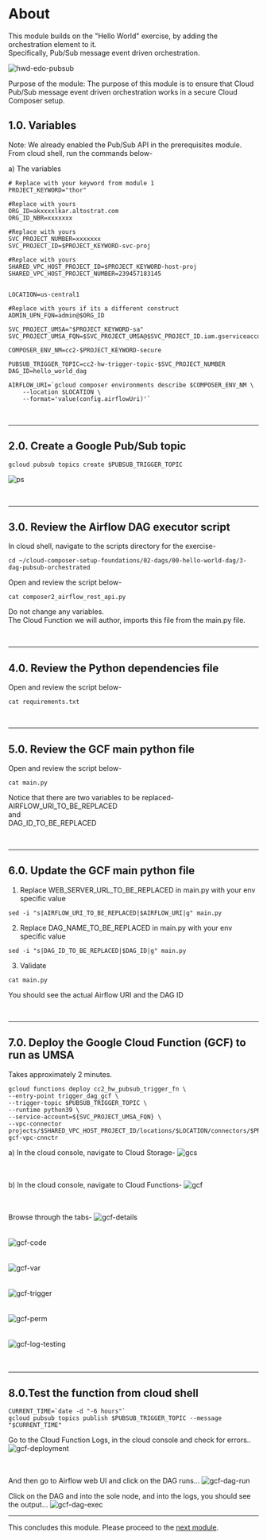 # About

This module builds on the "Hello World" exercise, by adding the orchestration element to it.<br>
Specifically, Pub/Sub message event driven orchestration.<br>

![hwd-edo-pubsub](../00-images/hwd-edo-pubsub.png)

Purpose of the module:
The purpose of this module is to ensure that Cloud Pub/Sub message event driven orchestration works in a secure Cloud Composer setup.



## 1.0. Variables

Note: We already enabled the Pub/Sub API in the prerequisites module. <br>
From cloud shell, run the commands below-

a) The variables
```
# Replace with your keyword from module 1
PROJECT_KEYWORD="thor"  

#Replace with yours
ORG_ID=akxxxxlkar.altostrat.com                             
ORG_ID_NBR=xxxxxxx                                      

#Replace with yours
SVC_PROJECT_NUMBER=xxxxxxx                              
SVC_PROJECT_ID=$PROJECT_KEYWORD-svc-proj                     

#Replace with yours
SHARED_VPC_HOST_PROJECT_ID=$PROJECT_KEYWORD-host-proj        
SHARED_VPC_HOST_PROJECT_NUMBER=239457183145                 


LOCATION=us-central1

#Replace with yours if its a different construct
ADMIN_UPN_FQN=admin@$ORG_ID 

SVC_PROJECT_UMSA="$PROJECT_KEYWORD-sa"
SVC_PROJECT_UMSA_FQN=$SVC_PROJECT_UMSA@$SVC_PROJECT_ID.iam.gserviceaccount.com

COMPOSER_ENV_NM=cc2-$PROJECT_KEYWORD-secure

PUBSUB_TRIGGER_TOPIC=cc2-hw-trigger-topic-$SVC_PROJECT_NUMBER
DAG_ID=hello_world_dag

AIRFLOW_URI=`gcloud composer environments describe $COMPOSER_ENV_NM \
    --location $LOCATION \
    --format='value(config.airflowUri)'`
```

<br>

<hr>

## 2.0. Create a Google Pub/Sub topic
```
gcloud pubsub topics create $PUBSUB_TRIGGER_TOPIC
```

![ps](../00-images/02e-00-pubsub-landng.png)

<br>

<hr>


## 3.0. Review the Airflow DAG executor script

In cloud shell, navigate to the scripts directory for the exercise-
```
cd ~/cloud-composer-setup-foundations/02-dags/00-hello-world-dag/3-dag-pubsub-orchestrated
```

Open and review the script below-
```
cat composer2_airflow_rest_api.py
```

Do not change any variables.<br>
The Cloud Function we will author, imports this file from the main.py file.

<br>

<hr>

## 4.0. Review the Python dependencies file

Open and review the script below-
```
cat requirements.txt
```

<br>

<hr>

## 5.0. Review the GCF main python file

Open and review the script below-
```
cat main.py
```

Notice that there are two variables to be replaced-<br>
AIRFLOW_URI_TO_BE_REPLACED<br>
and<br>
DAG_ID_TO_BE_REPLACED<br>

<br>

<hr>

## 6.0. Update the GCF main python file

1. Replace WEB_SERVER_URL_TO_BE_REPLACED in main.py with your env specific value

```
sed -i "s|AIRFLOW_URI_TO_BE_REPLACED|$AIRFLOW_URI|g" main.py
```

2. Replace DAG_NAME_TO_BE_REPLACED in main.py with your env specific value
```
sed -i "s|DAG_ID_TO_BE_REPLACED|$DAG_ID|g" main.py
```

3. Validate
```
cat main.py
```

You should see the actual Airflow URI and the DAG ID

<br>

<hr>

## 7.0. Deploy the Google Cloud Function (GCF) to run as UMSA

Takes approximately 2 minutes.

```
gcloud functions deploy cc2_hw_pubsub_trigger_fn \
--entry-point trigger_dag_gcf \
--trigger-topic $PUBSUB_TRIGGER_TOPIC \
--runtime python39 \
--service-account=${SVC_PROJECT_UMSA_FQN} \
--vpc-connector projects/$SHARED_VPC_HOST_PROJECT_ID/locations/$LOCATION/connectors/$PROJECT_KEYWORD-gcf-vpc-cnnctr 

```

a) In the cloud console, navigate to Cloud Storage-
![gcs](../00-images/02e-01-gcs.png)
<br><br><br>

b) In the cloud console, navigate to Cloud Functions-
![gcf](../00-images/02e-01-gcf-landng.png)
<br><br><br>

Browse through the tabs-
![gcf-details](../00-images/02e-02-gcf-details.png)
<br><br><br>
![gcf-code](../00-images/02e-03-gcf-code.png)
<br><br><br>
![gcf-var](../00-images/02e-04-gcf-var.png)
<br><br><br>
![gcf-trigger](../00-images/02e-05-gcf-trigger.png)
<br><br><br>
![gcf-perm](../00-images/02e-06-gcf-perm.png)
<br><br><br>
![gcf-log-testing](../00-images/02e-08-gcf-perm.png)
<br><br><br>

<hr>

## 8.0.Test the function from cloud shell

```
CURRENT_TIME=`date -d "-6 hours"`
gcloud pubsub topics publish $PUBSUB_TRIGGER_TOPIC --message "$CURRENT_TIME"
```

Go to the Cloud Function Logs, in the cloud console and check for errors..
![gcf-deployment](../00-images/02e-09-deploy-logs.png)
<br><br><br>

And then go to Airflow web UI and click on the DAG runs...
![gcf-dag-run](../00-images/02e-10-dag-run.png)
<br>

Click on the DAG and into the sole node, and into the logs, you should see the output...
![gcf-dag-exec](../00-images/02e-11-dag-exec-log.png)
<br>




<hr>

This concludes this module. Please proceed to the [next module](02f-secure-cc2-iteration1-MVDD.md).

